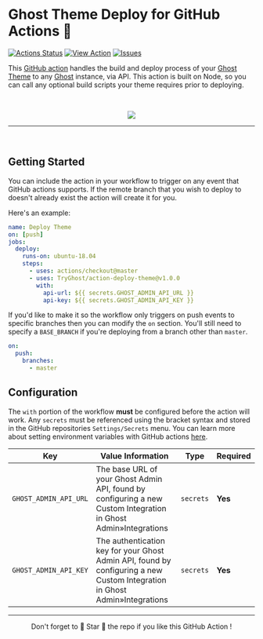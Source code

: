# Ghost Theme Deploy for GitHub Actions :rocket: 

[![Actions Status](https://github.com/tryghost/action-deploy-theme/workflows/integration/badge.svg)](https://github.com/tryghost/action-deploy-theme/actions) [![View Action](https://img.shields.io/badge/view-action-blue.svg)](https://github.com/marketplace/actions/deploy-to-github-pages) [![Issues](https://img.shields.io/github/issues/tryghost/action-deploy-theme.svg)](https://github.com/tryghost/action-deploy-theme/issues)

This [GitHub action](https://github.com/features/actions) handles the build and deploy process of your [Ghost Theme](https://ghost.org/docs/api/handlebars-themes/) to any [Ghost](https://ghost.org) instance, via API. This action is built on Node, so you can call any optional build scripts your theme requires prior to deploying.

<br>

<p align="center">
    <img src="https://user-images.githubusercontent.com/120485/66710712-20ace080-eda8-11e9-8559-7f0c3fd96651.png" />
</p>

---

&nbsp;


## Getting Started 

You can include the action in your workflow to trigger on any event that GitHub actions supports. If the remote branch that you wish to deploy to doesn't already exist the action will create it for you.

Here's an example:

```yml
name: Deploy Theme
on: [push]
jobs:
  deploy:
    runs-on: ubuntu-18.04
    steps:
      - uses: actions/checkout@master
      - uses: TryGhost/action-deploy-theme@v1.0.0
        with:
          api-url: ${{ secrets.GHOST_ADMIN_API_URL }}
          api-key: ${{ secrets.GHOST_ADMIN_API_KEY }}

```

If you'd like to make it so the workflow only triggers on push events to specific branches then you can modify the `on` section. You'll still need to specify a `BASE_BRANCH` if you're deploying from a branch other than `master`.

```yml
on:
  push:	
    branches:	
      - master
```

## Configuration

The `with` portion of the workflow **must** be configured before the action will work. Any `secrets` must be referenced using the bracket syntax and stored in the GitHub repositories `Settings/Secrets` menu. You can learn more about setting environment variables with GitHub actions [here](https://help.github.com/en/articles/workflow-syntax-for-github-actions#jobsjob_idstepsenv).

| Key  | Value Information | Type | Required |
| ------------- | ------------- | ------------- | ------------- |
| `GHOST_ADMIN_API_URL`  | The base URL of your Ghost Admin API, found by configuring a new Custom Integration in Ghost Admin&raquo;Integrations | `secrets` | **Yes** |
| `GHOST_ADMIN_API_KEY`  | The authentication key for your Ghost Admin API, found by configuring a new Custom Integration in Ghost Admin&raquo;Integrations | `secrets` | **Yes** |
---

<p align="center">Don't forget to 🌟 Star 🌟 the repo if you like this GitHub Action !</p>
